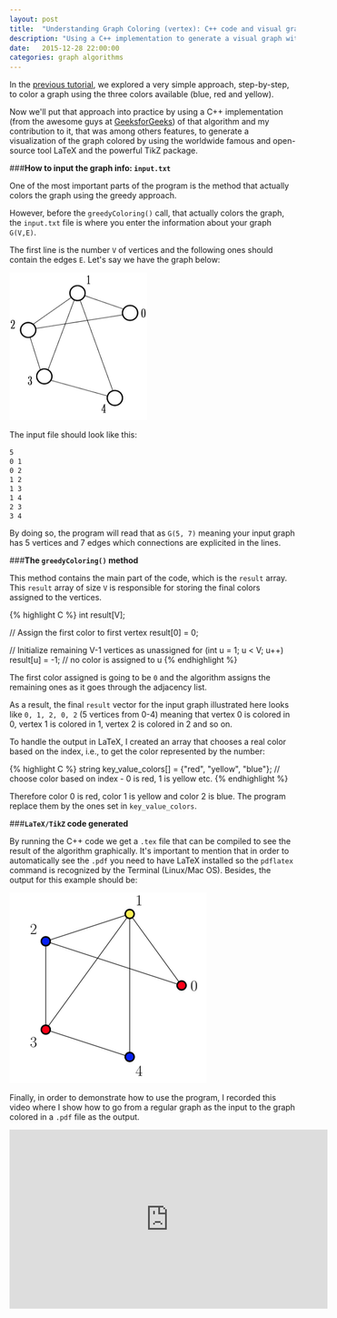 ```yaml
---
layout: post
title:  "Understanding Graph Coloring (vertex): C++ code and visual graph in LaTeX  (Part II)"
description: "Using a C++ implementation to generate a visual graph with LaTeX"
date:   2015-12-28 22:00:00
categories: graph algorithms
---
```


In the <a href="http://toribeiro.com/understanding-graph-coloring-part-I.html" title="Understanding Graph Coloring (vertex): a greedy approach (Part I)" target="_blank">previous tutorial</a>, we explored a very simple approach, step-by-step, to color a graph using the three colors available (blue, red and yellow).	

Now we'll put that approach into practice by using a C++ implementation (from the awesome guys at <a href="http://www.geeksforgeeks.org/graph-coloring-set-2-greedy-algorithm/" target="_blank">GeeksforGeeks</a>) of that algorithm and my contribution to it, that was among others features, to generate a visualization of the graph colored by using the worldwide famous and open-source tool LaTeX and the powerful TikZ package. 

###**How to input the graph info: `input.txt`**

One of the most important parts of the program is the method that actually colors the graph using the greedy approach. 

However, before the `greedyColoring()` call, that actually colors the graph, the `input.txt` file is where you enter the information about your graph `G(V,E)`. 

The first line is the number `V` of vertices and the following ones should contain the edges `E`. Let's say we have the graph below:

<img src="./static/img/input_graph.png" width="242" height="260" class="img-responsive center-block" />

The input file should look like this:

```
5
0 1
0 2
1 2
1 3
1 4
2 3
3 4
```
By doing so, the program will read that as `G(5, 7)` meaning your input graph has 5 vertices and 7 edges which connections are explicited in the lines.

###**The `greedyColoring()` method**

This method contains the main part of the code, which is the `result` array. This `result` array of size `V` is responsible for storing the final colors assigned to the vertices. 

{% highlight C %}
int result[V];

// Assign the first color to first vertex
result[0] = 0;
	
// Initialize remaining V-1 vertices as unassigned
for (int u = 1; u < V; u++)
    result[u] = -1;  // no color is assigned to u
{% endhighlight %}

The first color assigned is going to be `0` and the algorithm assigns the remaining ones as it goes through the adjacency list.

As a result, the final `result` vector for the input graph illustrated here looks like `0, 1, 2, 0, 2` (5 vertices from 0-4) meaning that vertex 0 is colored in 0, vertex 1 is colored in 1, vertex 2 is colored in 2 and so on.

To handle the output in LaTeX, I created an array that chooses a real color based on the index, i.e., to get the color represented by the number:

{% highlight C %}
	string key_value_colors[] = {"red", "yellow", "blue"}; // choose color based on index - 0 is red, 1 is yellow etc.
{% endhighlight %} 

Therefore color 0 is red, color 1 is yellow and color 2 is blue. The program replace them by the ones set in `key_value_colors`.

###**`LaTeX/TikZ` code generated**

By running the C++ code we get a `.tex` file that can be compiled to see the result of the algorithm graphically. It's important to mention that in order to automatically see the `.pdf` you need to have LaTeX installed so the `pdflatex` command is recognized by the Terminal (Linux/Mac OS). Besides, the output for this example should be:

<img src="./static/img/graph-colored.png" width="347" height="335" class="img-responsive center-block" />

Finally, in order to demonstrate how to use the program, I recorded this video where I show how to go from a regular graph as the input to the graph colored in a `.pdf` file as the output.

<iframe width="560" height="315" src="https://www.youtube.com/embed/4xPjhYzj614" class ="center-block" frameborder="0" allowfullscreen></iframe>


